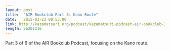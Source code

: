 ```yaml
---
layout: post
title:  "AIR Bookclub Part 3: Kano Route"
date:   2015-03-23 00:55:00
link: http://kazamatsuri.org/podcast/kazamatsuri-podcast-air-bookclub-3.mp3
length: 56201216		 
---
```


Part 3 of 6 of the AIR Bookclub Podcast, focusing on the Kano route.